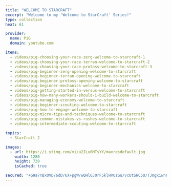 ```yaml
---
title: "WELCOME TO STARCRAFT"
excerpt: "Welcome to my 'Welcome to StarCraft' Series!"
type: collection
heat: 61

provider:
  name: PiG
  domain: youtube.com

items:
  - videos/pig-choosing-your-race-zerg-welcome-to-starcraft-1
  - videos/pig-choosing-your-race-terran-welcome-to-starcraft-2
  - videos/pig-choosing-your-race-protoss-welcome-to-starcraft-3
  - videos/pig-beginner-zerg-opening-welcome-to-starcraft
  - videos/pig-beginner-terran-opening-welcome-to-starcraft
  - videos/pig-beginner-protoss-opening-welcome-to-starcraft
  - videos/pig-beginner-mechanics-welcome-to-starcraft
  - videos/pig-getting-started-in-versus-welcome-to-starcraft
  - videos/pig-how-many-workers-should-i-build-welcome-to-starcraft
  - videos/pig-managing-economy-welcome-to-starcraft
  - videos/pig-beginner-scouting-welcome-to-starcraft
  - videos/pig-how-to-engage-welcome-to-starcraft
  - videos/pig-micro-tips-and-techniques-welcome-to-starcraft
  - videos/pig-common-mistakes-vs-rushes-welcome-to-starcraft
  - videos/pig-intermediate-scouting-welcome-to-starcraft

topics:
  - StarCraft 2

images:
  - url: https://i.ytimg.com/vi/u2ILu6MTyYY/maxresdefault.jpg
    width: 1280
    height: 720
    isCached: true

secured: "+G9a7YBxOVD76dD/6X+pgW/wQHl6J0rF5klHVUzGu/vcUtSHC5O/TJmgxiwn61MsMcIOTsgWpiVjC7ix35ziuFm9qjsEyezzCCc4Lk5WKCL5yU2jAwfBWm0srtyNh2DnmLsraXuBTP9yASUxDCukCIvHIPaMdadlnxYC7l6Btngh5Bx9C2XIjxkhJThvnD4bHa4jjacswX6JD19X3V9cdwAZfjwwovjCGZHSdZ5cQBybNOgRaO/WKQjcxt9uQhfzgKuk7ivw3GV4kwDTdayiIiHrbEGxXdGC57KjhwnzXBhS+ujWN+PCSJostXXITMHZ267d96C/V0A5yWHZaKUCkVnMumUzY1fJ9Y5mHoxlUVA=;tbgtlj0+0LIH3kv17ap4QA=="
---
```


